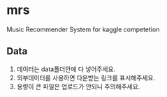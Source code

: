 # mrs
Music Recommender System for kaggle competetion

## Data
1. 데이터는 data폴더안에 다 넣어주세요.
2. 외부데이터를 사용하면 다운받는 링크를 표시해주세요.
3. 용량이 큰 파일은 업로드가 안되니 주의해주세요.
